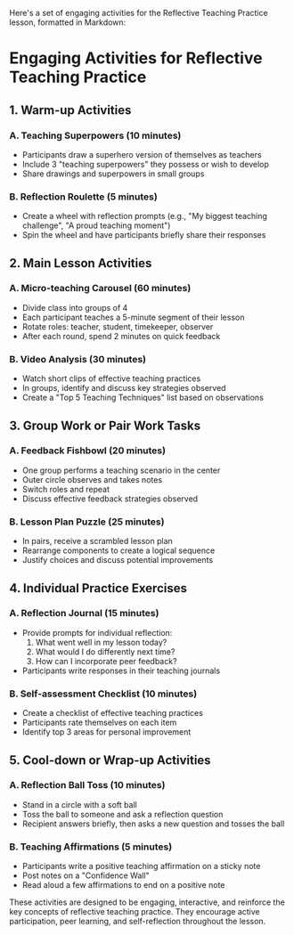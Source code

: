 Here's a set of engaging activities for the Reflective Teaching Practice lesson, formatted in Markdown:

# Engaging Activities for Reflective Teaching Practice

## 1. Warm-up Activities

### A. Teaching Superpowers (10 minutes)
- Participants draw a superhero version of themselves as teachers
- Include 3 "teaching superpowers" they possess or wish to develop
- Share drawings and superpowers in small groups

### B. Reflection Roulette (5 minutes)
- Create a wheel with reflection prompts (e.g., "My biggest teaching challenge", "A proud teaching moment")
- Spin the wheel and have participants briefly share their responses

## 2. Main Lesson Activities

### A. Micro-teaching Carousel (60 minutes)
- Divide class into groups of 4
- Each participant teaches a 5-minute segment of their lesson
- Rotate roles: teacher, student, timekeeper, observer
- After each round, spend 2 minutes on quick feedback

### B. Video Analysis (30 minutes)
- Watch short clips of effective teaching practices
- In groups, identify and discuss key strategies observed
- Create a "Top 5 Teaching Techniques" list based on observations

## 3. Group Work or Pair Work Tasks

### A. Feedback Fishbowl (20 minutes)
- One group performs a teaching scenario in the center
- Outer circle observes and takes notes
- Switch roles and repeat
- Discuss effective feedback strategies observed

### B. Lesson Plan Puzzle (25 minutes)
- In pairs, receive a scrambled lesson plan
- Rearrange components to create a logical sequence
- Justify choices and discuss potential improvements

## 4. Individual Practice Exercises

### A. Reflection Journal (15 minutes)
- Provide prompts for individual reflection:
  1. What went well in my lesson today?
  2. What would I do differently next time?
  3. How can I incorporate peer feedback?
- Participants write responses in their teaching journals

### B. Self-assessment Checklist (10 minutes)
- Create a checklist of effective teaching practices
- Participants rate themselves on each item
- Identify top 3 areas for personal improvement

## 5. Cool-down or Wrap-up Activities

### A. Reflection Ball Toss (10 minutes)
- Stand in a circle with a soft ball
- Toss the ball to someone and ask a reflection question
- Recipient answers briefly, then asks a new question and tosses the ball

### B. Teaching Affirmations (5 minutes)
- Participants write a positive teaching affirmation on a sticky note
- Post notes on a "Confidence Wall"
- Read aloud a few affirmations to end on a positive note

These activities are designed to be engaging, interactive, and reinforce the key concepts of reflective teaching practice. They encourage active participation, peer learning, and self-reflection throughout the lesson.